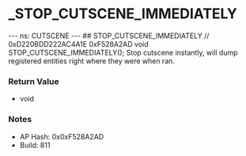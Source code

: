 # _STOP_CUTSCENE_IMMEDIATELY

--- ns: CUTSCENE --- ## STOP_CUTSCENE_IMMEDIATELY  // 0xD220BDD222AC4A1E 0xF528A2AD void STOP_CUTSCENE_IMMEDIATELY();  Stop cutscene instantly, will dump registered entities right where they were when ran.

### Return Value
* void

### Notes
* AP Hash: 0x0xF528A2AD
* Build: 811

